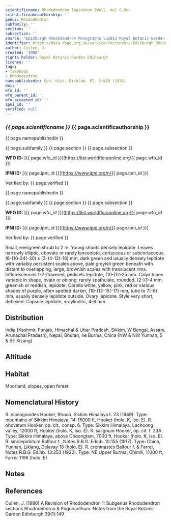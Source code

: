 ```yaml
---
scientificname: Rhododendron lepidotum [Wall. ex] G.Don
scientificnameauthorship: ''
genus: Rhododendron
subfamily: ''
section: ''
subsection: ''
source: "Edinburgh Rhododendron Monographs \u2013 Royal Botanic Garden Edinburgh"
identifier: https://data.rbge.org.uk/service/factsheets/Edinburgh_Rhododendron_Monographs.xhtml
author: Cullen, J.
created: '1980'
rights holder: Royal Botanic Garden Edinburgh
license: ''
tags:
- taxonomy
- Rhododendron
namepublishedin: Gen. Hist.-Dichlam. PI. 3:845 (1834)
doi: ''
wfo_id: ''
wfo_parent_id: ''
wfo_accepted_id: ''
ipni_id: ''
verified: null
---
```

### _{{ page.scientificname }}_ {{ page.scientificauthorship }}
 {{ page.namepublishedin }}

{{ page.subfamily }} {{ page.section }} {{ page.subsection }}

**WFO ID:** [{{ page.wfo_id }}](https://list.worldfloraonline.org/{{ page.wfo_id }})

**IPNI ID:** [{{ page.ipni_id }}](https://www.ipni.org/n/{{ page.ipni_id }})

Verified by: {{ page.verified }}

 {{ page.namepublishedin }}

{{ page.subfamily }} {{ page.section }} {{ page.subsection }}

**WFO ID:** [{{ page.wfo_id }}](https://list.worldfloraonline.org/{{ page.wfo_id }})

**IPNI ID:** [{{ page.ipni_id }}](https://www.ipni.org/n/{{ page.ipni_id }})

Verified by: {{ page.verified }}



Small, evergreen shrub to 2 m. Young shoots densely lepidote. Leaves narrowly elliptic, obovate or rarely lanceolate, coriaceous or subcoriaceous, (6-)10-24(-30) x (3-)4-12(-16) mm, dark green and usually densely lepidote with variably persistent scales above, pale greyish green beneath with distant to overlapping, large, brownish scales with translucent rims. Inflorescences 1-2-flowered, pedicels lepidote, (10-)12-25 mm. Calyx lobes variable in shape, ovate or oblong, rarely spathulate, rounded, (2-)3-4 mm, greenish or reddish, lepidote. Corolla white, yellow, pink, red or various shades of purple, often spotted darker, (10-)12-15(-17) mm, tube to 7(-8) mm, usually densely lepidote outside. Ovary lepidote. Style very short, deflexed. Capsule lepidote, ± cylindric, 4-6 mm.

## Distribution
India (Kashmir, Punjab, Himachal & Uttar Pradesh, Sikkim, W Bengal, Assam, Arunachal Pradesh), Nepal, Bhutan, ne Burma, China (NW & NW Yunnan, S & SE Xizang)

## Altitude


## Habitat
Moorland, slopes, open forest

## Nomenclatural History
R. elaeagnoides Hooker, Rhodo. Sikkim Himalaya t. 23 (1849). Type: mountains of Sikkim Himalaya, 14-15000 ft, Hooker (holo. K, iso. E). R. ohovatum Hooker, op. cit., consp. 6. Type: Sikkim Himalaya, Lachoong valley, 12000 ft, Hooker (holo. K, iso. E). R. salignum Hooker, op. cit. t. 23A. Type: Sikkim Himalaya, above Choongtam, 7000 ft, Hooker (holo. K, iso. E). R. sinolepidotum Balfour f., Notes R.B.G. Edinb. 10:155 (1917). Type: China, Yunnan, Likiang, Delavay 18 (holo. E). R. cremnastes Balfour f. & Farrer, Notes R.B.G. Edinb. 13:253 (1922). Type: NE Upper Burma, Chimili, 11000 ft, Farrer 1196 (holo. E)
                       
## Notes


## References

Cullen, J. (1980) A Revision of Rhododendron 1: Subgenus Rhododendron sections Rhododendron & Pogonanthum. Notes from the Royal Botanic Garden Edinburgh 39(1):149
